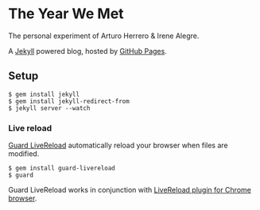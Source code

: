 # The Year We Met

The personal experiment of Arturo Herrero & Irene Alegre.

A [Jekyll][1] powered blog, hosted by [GitHub Pages][4].


## Setup

    $ gem install jekyll
    $ gem install jekyll-redirect-from
    $ jekyll server --watch

### Live reload

[Guard LiveReload][3] automatically reload your browser when files are modified.

    $ gem install guard-livereload
    $ guard

Guard LiveReload works in conjunction with [LiveReload plugin for Chrome browser][2].


[1]: http://jekyllrb.com/
[2]: https://chrome.google.com/webstore/detail/livereload/jnihajbhpnppcggbcgedagnkighmdlei
[3]: https://github.com/guard/guard-livereload
[4]: https://pages.github.com/
